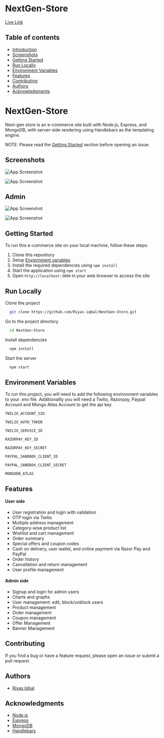 
  # NextGen-Store 
  
  [Live Link](https://next-gen-store.onrender.com)

## Table of contents

- [Introduction](#NextGen-Store)
- [Screenshots](#Screenshots)
- [Getting Started](#getting-started)
- [Run Locally](#Run-Locally)
- [Environment Variables](#Environment-Variables)
- [Features](#features)
- [Contributing](#contributing)
- [Authors](#authors)
- [Acknowledgments](#acknowledgments)


# NextGen-Store
Next-gen store is an e-commerce site built with Node.js, Express, and MongoDB, with server-side rendering using Handlebars as the templating engine.

NOTE: Please read the [Getting Started](#getting-started) section before opening an issue.

## Screenshots

![App Screenshot](https://live.staticflickr.com/65535/52740168784_5d2b7bea7a_z.jpg)

![App Screenshot](https://live.staticflickr.com/65535/52740168779_43caf750e6_z.jpg)

## Admin

![App Screenshot](https://live.staticflickr.com/65535/52740168749_7b419cf5af_z.jpg)

![App Screenshot](https://live.staticflickr.com/65535/52740327795_c9989ee26a_z.jpg)





## Getting Started

To run this e-commerce site on your local machine, follow these steps:

1. Clone this repository
2. Setup [Enviornment variables](#Environment-Variables) 
3. Install the required dependencies using `npm install`
4. Start the application using `npm start`
6. Open `http://localhost:3000` in your web browser to access the site

## Run Locally

Clone the project

```bash
  git clone https://github.com/Riyas-iqbal/NextGen-Store.git
```

Go to the project directory

```bash
  cd NextGen-Store
```

Install dependencies

```bash
  npm install
```

Start the server

```bash
  npm start
```

## Environment Variables

To run this project, you will need to add the following environment variables to your .env file. Additionallly you will need a Twilio, Razorpay, Paypal Account and Mongo Atlas Account to get the api key

`TWILIO_ACCOUNT_SID`

`TWILIO_AUTH_TOKEN`

`TWILIO_SERVICE_ID`

`RAZORPAY_KEY_ID`

`RAZORPAY_KEY_SECRET`

`PAYPAL_SANDBOX_CLIENT_ID`

`PAYPAL_SANDBOX_CLIENT_SECRET`

`MONGODB_ATLAS`


## Features

#### User side

* User registration and login with validation
* OTP login via Twilio
* Multiple address management
* Category-wise product list
* Wishlist and cart management
* Order summary
* Special offers and coupon codes
* Cash on delivery, user wallet, and online payment via Razor Pay and PayPal
* Order history
* Cancellation and return management
* User profile management

#### Admin side

* Signup and login for admin users
* Charts and graphs
* User management: edit, block/unblock users
* Product management
* Order management
* Coupon management
* Offer Management
* Banner Management

## Contributing

If you find a bug or have a feature request, please open an issue or submit a pull request.

## Authors

* [Riyas Iqbal](https://github.com/riyas-iqbal)

## Acknowledgments

* [Node.js](https://nodejs.org/)
* [Express](https://expressjs.com/)
* [MongoDB](https://www.mongodb.com/)
* [Handlebars](https://handlebarsjs.com/)